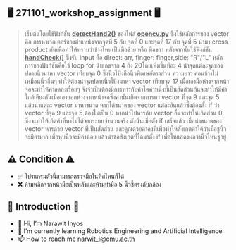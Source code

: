 ## 🖥️ 271101_workshop_assignment 🖥️
> เริ่มต้นโดยใช้ฟังก์ชัน <ins>__detectHand2()__</ins> ของไฟล์ <ins>__opencv.py__</ins> ซึ่งใช้หลักการของ vector คิอ การหาเวกเตอร์ของตำแหน่งจากจุดที่ 5 กับ จุดที่ 0 และจุดที่ 17 กับ จุดที่ 5 นำมา cross product กันเพื่อทำให้ทราบว่าข้างไหนเป็นมือซ้าย หรือ มือขวา หลังจากนั้นใช้ฟังก์ชัน <ins>__handCheck()__</ins> ซึ่งรับ Input คือ direct: arr, finger: finger,side: "R"/"L" หลักการของฟังก์ชันคือใช้ loop for นับเลขจาก 4 ถึง 20โดยเพิ่มขึ้นทีละ 4 นำจุดแต่ละจุดของปลายนิ้วมาหา vector เทียบจุด 0 ซึ่งนิ้วโป้งถือนิ้วพิเศษอัตราส่วน ความยาว ค่อนข้างไม่เหมือนนิ้วอื่นๆ ทำให้ต้องนำจุดปลายนิ้วโป้งมาหา vector เทียบจุด 17 เมื่อเอามือห่างจากหน้าจอจะทำให้ค่าลดลงเรื่อยๆ จึงจำเป็นต้องมีการหารกับค่าใดค่าหนึ่งที่เป็นสัดส่วนกันจะทำให้มีค่าใกล้เคียงกันเมื่อเอาออกห่างจากหน้าจอซึ่งค่านั้นเกิดจากการหา vector ที่จุด 9 และจุด 5 แล้วนำแต่ละ vector มาหาขนาด หากได้ขนาดของ vector แต่ละอันแล้วซึ่งต้องตั้ง if ว่า vector ที่จุด 9 และจุด 5 ต้องไม่เป็น 0 หากนำไปหารกับ vector อื่นจะทำให้เกิดส่วน 0 ซึ่งจะทำให้เกิดค่าที่หาไม่ได้จากระบบจำนวนจริง ดังนั้นเมื่อตั้ง if เสร็จแล้ว เมื่อนำขนาดของ vector หารด้วย vector ที่เป็นสัดส่วน และคูณด้วยค่าคงที่เพื่อทำให้สังเกตค่าได้ว่าเมื่อชูนิ้วจะมีค่ามาก เมื่อหุบนิ้วจะมีค่าน้อย แล้วนำข้อสังเกตที่ได้มาตั้ง if เพื่อให้แสดงผลว่านิ้วไหนชูอยู่
## ⚠️ Condition ⚠️
- ✅ โปรแกรมตัวนี้สามารถตรวจมือในทิศไหนก็ได้
- ❌ ห้ามพลิกจากหน้ามือเป็นหลังและห้ามทำมือ 5 นิ้วชี้ตรงกับกล้อง
## 👏 Introduction 👏
- 👋 Hi, I’m Narawit Inyos
- 🌱 I’m currently learning Robotics Engineering and Artificial Intelligence
- 📫 How to reach me narwit_i@cmu.ac.th